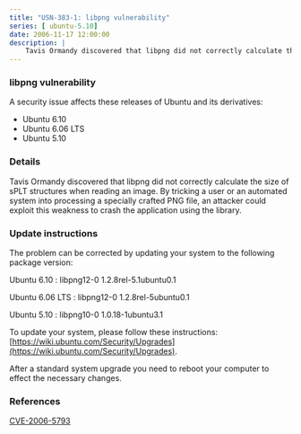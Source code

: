 ```yaml
---
title: "USN-383-1: libpng vulnerability"
series: [ ubuntu-5.10]
date: 2006-11-17 12:00:00
description: |
    Tavis Ormandy discovered that libpng did not correctly calculate the  size of sPLT structures when reading an image.  By tricking a user or an  automated system into processing a specially crafted PNG file, an  attacker could exploit this weakness to crash the application using the  library.
--- 
```

 
 


### libpng vulnerability

A security issue affects these releases of Ubuntu and its derivatives:

* Ubuntu 6.10
* Ubuntu 6.06 LTS
* Ubuntu 5.10

### Details

Tavis Ormandy discovered that libpng did not correctly calculate the size of sPLT structures when reading an image. By tricking a user or an automated system into processing a specially crafted PNG file, an attacker could exploit this weakness to crash the application using the library.

### Update instructions

The problem can be corrected by updating your system to the following package version:

Ubuntu 6.10
 : libpng12-0 <span>1.2.8rel-5.1ubuntu0.1</span>

Ubuntu 6.06 LTS
 : libpng12-0 <span>1.2.8rel-5ubuntu0.1</span>

Ubuntu 5.10
 : libpng10-0 <span>1.0.18-1ubuntu3.1</span>

To update your system, please follow these instructions: [https://wiki.ubuntu.com/Security/Upgrades](https://wiki.ubuntu.com/Security/Upgrades).

After a standard system upgrade you need to reboot your computer to effect the necessary changes.

### References

 
 [CVE-2006-5793](http://people.ubuntu.com/~ubuntu-security/cve/CVE-2006-5793)
 

